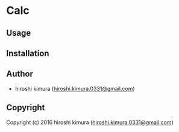 # Calc

## Usage

## Installation

## Author

* hiroshi kimura (hiroshi.kimura.0331@gmail.com)

## Copyright

Copyright (c) 2016 hiroshi kimura (hiroshi.kimura.0331@gmail.com)
